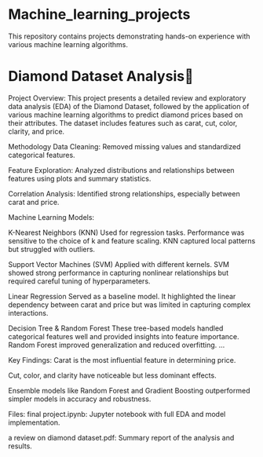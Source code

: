 # Machine_learning_projects
This repository contains projects demonstrating hands-on experience with various machine learning algorithms.

# Diamond Dataset Analysis💎

Project Overview:
This project presents a detailed review and exploratory data analysis (EDA) of the Diamond Dataset, followed by the application of various machine learning algorithms to predict diamond prices based on their attributes. The dataset includes features such as carat, cut, color, clarity, and price.

Methodology
Data Cleaning: Removed missing values and standardized categorical features.

Feature Exploration: Analyzed distributions and relationships between features using plots and summary statistics.

Correlation Analysis: Identified strong relationships, especially between carat and price.

Machine Learning Models:

K-Nearest Neighbors (KNN) Used for regression tasks. Performance was sensitive to the choice of k and feature scaling. KNN captured local patterns but struggled with outliers.

Support Vector Machines (SVM) Applied with different kernels. SVM showed strong performance in capturing nonlinear relationships but required careful tuning of hyperparameters.

Linear Regression Served as a baseline model. It highlighted the linear dependency between carat and price but was limited in capturing complex interactions.

Decision Tree & Random Forest These tree-based models handled categorical features well and provided insights into feature importance. Random Forest improved generalization and reduced overfitting.
...

Key Findings:
Carat is the most influential feature in determining price.

Cut, color, and clarity have noticeable but less dominant effects.

Ensemble models like Random Forest and Gradient Boosting outperformed simpler models in accuracy and robustness.

Files:
final project.ipynb: Jupyter notebook with full EDA and model implementation.

a review on diamond dataset.pdf: Summary report of the analysis and results.
